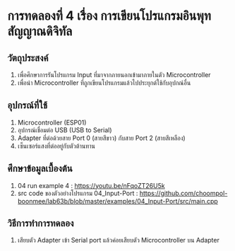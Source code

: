 # การทดลองที่ 4 เรื่อง การเขียนโปรแกรมอินพุทสัญญาณดิจิทัล

## วัตถุประสงค์
1.	เพื่อศึกษาการรันโปรแกรม Input ที่มาจากภายนอกเข้ามาภายในตัว Microcontroller 
2.	เพื่อนำ Microcontroller ที่ถูกเขียนโปรแกรมแล้วไปประยุกต์ใช้กับอุปกณ์อื่น 

## อุปกรณ์ที่ใช้
1.	Microcontroller (ESP01) 
2.	อุปกรณ์เชื่อมต่อ USB (USB to Serial)
3.	Adapter ที่ต่อด้วยสาย Port 0 (สายสีขาว) กับสาย Port 2 (สายสีเหลือง)
4.	เซ็นเซอร์แสงที่ต่ออยู่กับตัวต้านทาน

## ศึกษาข้อมูลเบื้องต้น
1. 04 run example 4 : https://youtu.be/nFqoZT26U5k
2. src code ของตัวอย่างโปรแกรม 04_Input-Port : https://github.com/choompol-boonmee/lab63b/blob/master/examples/04_Input-Port/src/main.cpp


## วิธีการทำการทดลอง
1. เสียบตัว Adapter เข้า Serial port แล้วค่อยเสียบตัว Microcontroller บน Adapter
